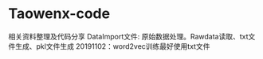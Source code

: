 # Taowenx-code
相关资料整理及代码分享
DataImport文件:
    原始数据处理。Rawdata读取、txt文件生成、pkl文件生成
    20191102：word2vec训练最好使用txt文件
